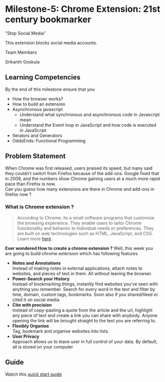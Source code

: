 # Milestone-5: Chrome Extension: 21st century bookmarker

"Stop Social Media"


This extension blocks social media accounts.



Team Members


Srikanth Goskula

## Learning Competencies

By the end of this milestone ensure that you

- How the browser works?
- How to build an extension
- Asynchronous javascript
  - Understand what synchronous and asynchronous code in Javascript mean
  - Understand the Event loop in JavaScript and how code is executed in JavaScript
- Iterators and Generators
- OddsEnds: Functional Programming

## Problem Statement

When Chrome was first released, users praised its speed, but many said they couldn’t switch from Firefox because of the add-ons. Google fixed that in 2009, and the numbers show Chrome gaining users at a much more rapid pace than Firefox is now.  
Can you guess how many extensions are there in Chrome and add-ons in firefox now ?

### What is Chrome extension ?

> According to Chrome, its a small software programs that customize the browsing experience. They enable users to tailor Chrome functionality and behavior to individual needs or preferences. They are built on web technologies such as HTML, JavaScript, and CSS. Learn more [here](https://developer.chrome.com/extensions).

**Ever wondered How to create a chrome extension ?** Well, this week you are going to build chrome extension which has following features

- **Notes and Annotations**  
   Instead of making notes in external applications, attach notes to websites, and pieces of text in them. All without leaving the browser.
- **Power-Search your History**  
   Instead of bookmarking things, instantly find websites you’ve seen with anything you remember. Search for every word in the text and filter by time, domain, custom tags, bookmarks. Soon also if you shared/liked or cited it on social media.
- **Cite with precision**  
   Instead of copy-pasting a quote from the article and the url, highlight any piece of text and create a link you can share with anybody. Anyone opening the link will be brought straight to the text you are referring to.
- **Flexibly Organise**  
   Tag, bookmark and organise websites into lists.
- **User Privacy**  
   Approach allows us to leave user in full control of your data. By default, all is stored on your computer

## Guide
Watch this [quick start guide](https://drive.google.com/open?id=1dROTX0CMX5urmAXtnLZlz7FGJ9qCpa5a)
